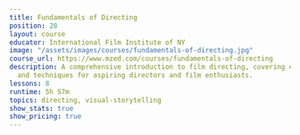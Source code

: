 ```yaml
---
title: Fundamentals of Directing
position: 28
layout: course
educator: International Film Institute of NY
image: "/assets/images/courses/fundamentals-of-directing.jpg"
course_url: https://www.mzed.com/courses/fundamentals-of-directing
description: A comprehensive introduction to film directing, covering essential concepts
  and techniques for aspiring directors and film enthusiasts.
lessons: 8
runtime: 5h 57m
topics: directing, visual-storytelling
show_stats: true
show_pricing: true
---
```


